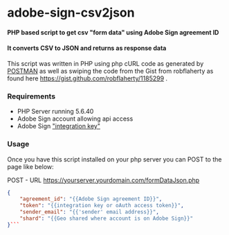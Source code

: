 # adobe-sign-csv2json
#### PHP based script to get csv "form data" using Adobe Sign agreement ID
#### It converts CSV to JSON and returns as response data

This script was written in PHP using php cURL code as generated by [POSTMAN](https://www.getpostman.com/downloads/) as well as swiping the code from the Gist from robflaherty as found here https://gist.github.com/robflaherty/1185299 .

### Requirements
* PHP Server running 5.6.40
* Adobe Sign account allowing api access
* Adobe Sign ["integration key"](https://helpx.adobe.com/sign/kb/how-to-create-an-integration-key.html)

### Usage
Once you have this script installed on your php server you can POST to the page like below:

POST - URL https://yourserver.yourdomain.com/formDataJson.php

```JSON
{
	"agreement_id": "{{Adobe Sign agreement ID}}",
	"token": "{{integration key or oAuth access token}}",
	"sender_email": "{{'sender' email address}}",
	"shard": "{{Geo shared where account is on Adobe Sign}}"
}```

